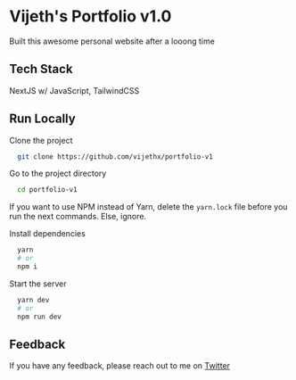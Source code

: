 # Vijeth's Portfolio v1.0

Built this awesome personal website after a looong time

## Tech Stack

NextJS w/ JavaScript, TailwindCSS

## Run Locally

Clone the project

```bash
  git clone https://github.com/vijethx/portfolio-v1
```

Go to the project directory

```bash
  cd portfolio-v1
```

If you want to use NPM instead of Yarn, delete the `yarn.lock` file before you run the next commands. Else, ignore.

Install dependencies

```bash
  yarn
  # or
  npm i
```

Start the server

```bash
  yarn dev
  # or
  npm run dev
```

## Feedback

If you have any feedback, please reach out to me on [Twitter](https://twitter.com/vijethx)
